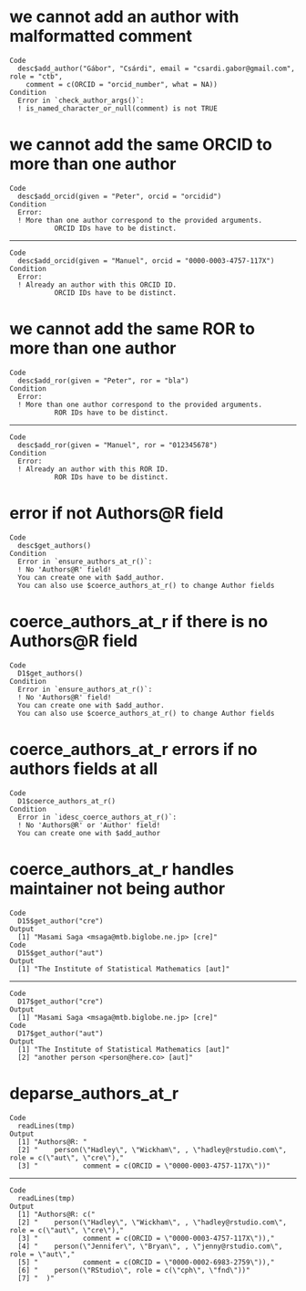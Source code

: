 # we cannot add an author with malformatted comment

    Code
      desc$add_author("Gábor", "Csárdi", email = "csardi.gabor@gmail.com", role = "ctb",
        comment = c(ORCID = "orcid_number", what = NA))
    Condition
      Error in `check_author_args()`:
      ! is_named_character_or_null(comment) is not TRUE

# we cannot add the same ORCID to more than one author

    Code
      desc$add_orcid(given = "Peter", orcid = "orcidid")
    Condition
      Error:
      ! More than one author correspond to the provided arguments.
               ORCID IDs have to be distinct.

---

    Code
      desc$add_orcid(given = "Manuel", orcid = "0000-0003-4757-117X")
    Condition
      Error:
      ! Already an author with this ORCID ID.
               ORCID IDs have to be distinct.

# we cannot add the same ROR to more than one author

    Code
      desc$add_ror(given = "Peter", ror = "bla")
    Condition
      Error:
      ! More than one author correspond to the provided arguments.
               ROR IDs have to be distinct.

---

    Code
      desc$add_ror(given = "Manuel", ror = "012345678")
    Condition
      Error:
      ! Already an author with this ROR ID.
               ROR IDs have to be distinct.

# error if not Authors@R field

    Code
      desc$get_authors()
    Condition
      Error in `ensure_authors_at_r()`:
      ! No 'Authors@R' field!
      You can create one with $add_author.
      You can also use $coerce_authors_at_r() to change Author fields

# coerce_authors_at_r if there is no Authors@R field

    Code
      D1$get_authors()
    Condition
      Error in `ensure_authors_at_r()`:
      ! No 'Authors@R' field!
      You can create one with $add_author.
      You can also use $coerce_authors_at_r() to change Author fields

# coerce_authors_at_r errors if no authors fields at all

    Code
      D1$coerce_authors_at_r()
    Condition
      Error in `idesc_coerce_authors_at_r()`:
      ! No 'Authors@R' or 'Author' field!
      You can create one with $add_author

# coerce_authors_at_r handles maintainer not being author

    Code
      D15$get_author("cre")
    Output
      [1] "Masami Saga <msaga@mtb.biglobe.ne.jp> [cre]"
    Code
      D15$get_author("aut")
    Output
      [1] "The Institute of Statistical Mathematics [aut]"

---

    Code
      D17$get_author("cre")
    Output
      [1] "Masami Saga <msaga@mtb.biglobe.ne.jp> [cre]"
    Code
      D17$get_author("aut")
    Output
      [1] "The Institute of Statistical Mathematics [aut]"
      [2] "another person <person@here.co> [aut]"         

# deparse_authors_at_r

    Code
      readLines(tmp)
    Output
      [1] "Authors@R: "                                                                              
      [2] "    person(\"Hadley\", \"Wickham\", , \"hadley@rstudio.com\", role = c(\"aut\", \"cre\"),"
      [3] "           comment = c(ORCID = \"0000-0003-4757-117X\"))"                                 

---

    Code
      readLines(tmp)
    Output
      [1] "Authors@R: c("                                                                            
      [2] "    person(\"Hadley\", \"Wickham\", , \"hadley@rstudio.com\", role = c(\"aut\", \"cre\"),"
      [3] "           comment = c(ORCID = \"0000-0003-4757-117X\")),"                                
      [4] "    person(\"Jennifer\", \"Bryan\", , \"jenny@rstudio.com\", role = \"aut\","             
      [5] "           comment = c(ORCID = \"0000-0002-6983-2759\")),"                                
      [6] "    person(\"RStudio\", role = c(\"cph\", \"fnd\"))"                                      
      [7] "  )"                                                                                      


